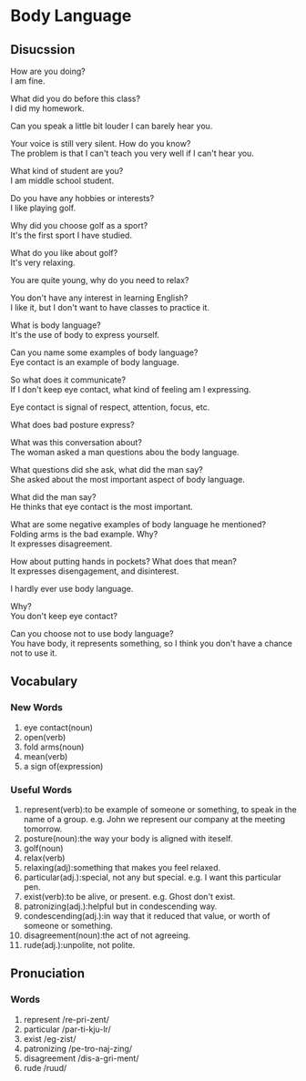 # Body Language 
## Disucssion
How are you doing?  
I am fine.  

What did you do before this class?  
I did my homework.  

Can you speak a little bit louder I can barely hear you.  

Your voice is still very silent. How do you know?  
The problem is that I can't teach you very well if I can't hear you.   

What kind of student are you?  
I am middle school student.  

Do you have any hobbies or interests?  
I like playing golf.  

Why did you choose golf as a sport?  
It's the first sport I have studied.  

What do you like about golf?  
It's very relaxing.  

You are quite young, why do you need to relax?  

You don't have any interest in learning English?  
I like it, but I don't want to have classes to practice it.  

What is body language?  
It's the use of body to express yourself.  

Can you name some examples of body language?  
Eye contact is an example of body language.  

So what does it communicate?  
If I don't keep eye contact, what kind of feeling am I expressing.  

Eye contact is signal of respect, attention, focus, etc.  

What does bad posture express?  

What was this conversation about?  
The woman asked a man questions abou the body language.  

What questions did she ask, what did the man say?  
She asked about the most important aspect of body language.  

What did the man say?  
He thinks that eye contact is the most important.  

What are some negative examples of body language he mentioned?  
Folding arms is the bad example. Why?  
It expresses disagreement.  

How about putting hands in pockets? What does that mean?  
It expresses disengagement, and  disinterest.  

I hardly ever use body language.  

Why?  
You don't keep eye contact?  


Can you choose not to use body language?  
You have body, it represents something, so I think you don't have a chance not to use it.  


## Vocabulary
### New Words
1. eye contact(noun)
1. open(verb)
1. fold arms(noun)
1. mean(verb)
1. a sign of(expression)  

### Useful Words
1. represent(verb):to be example of someone or something, to speak in the name of a group. e.g. John we represent our company at the meeting tomorrow.
1. posture(noun):the way your body is aligned with iteself.
1. golf(noun)
1. relax(verb)
1. relaxing(adj):something that makes you feel relaxed.  
1. particular(adj.):special, not any but special. e.g. I want this particular pen.  
1. exist(verb):to be alive, or present. e.g. Ghost don't exist.  
1. patronizing(adj.):helpful but in condescending way.
1. condescending(adj.):in way that it reduced that value, or worth of someone or something.
1. disagreement(noun):the act of not agreeing.
1. rude(adj.):unpolite, not polite.

## Pronuciation
### Words
1. represent /re-pri-zent/
1. particular /par-ti-kju-lr/
1. exist /eg-zist/
1. patronizing /pe-tro-naj-zing/
1. disagreement /dis-a-gri-ment/
1. rude /ruud/
